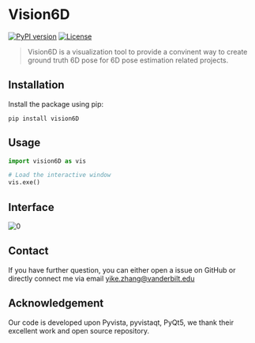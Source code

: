 # Vision6D

[![PyPI version](https://badge.fury.io/py/vision6D.svg)](https://badge.fury.io/py/vision6D)
[![License](https://img.shields.io/badge/License-GNU-green.svg)](https://www.gnu.org/licenses/)

> Vision6D is a visualization tool to provide a convinent way to create ground truth 6D pose for 6D pose estimation related projects.

## Installation

Install the package using pip:

```shell
pip install vision6D
```

## Usage
```python
import vision6D as vis

# Load the interactive window
vis.exe()
```

## Interface

![0](https://github.com/ykzzyk/vision6D/assets/55161270/6e80f88c-9c8c-403e-87e7-1d47cd654df4)

## Contact
If you have further question, you can either open a issue on GitHub or directly connect me via email yike.zhang@vanderbilt.edu

## Acknowledgement
Our code is developed upon Pyvista, pyvistaqt, PyQt5, we thank their excellent work and open source repository.
